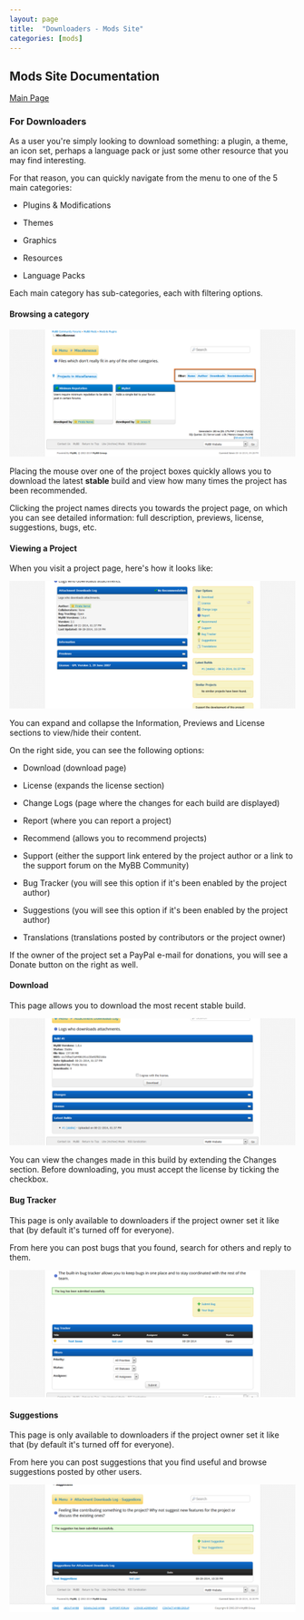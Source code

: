 ```yaml
---
layout: page
title:  "Downloaders - Mods Site"
categories: [mods]
---
```


## Mods Site Documentation

[Main Page](http://docs.mybb.com/mods)

### For Downloaders

As a user you're simply looking to download something: a plugin, a theme, an icon set, perhaps a language pack or just some other resource that you may find interesting.

For that reason, you can quickly navigate from the menu to one of the 5 main categories:

- Plugins & Modifications

- Themes

- Graphics

- Resources

- Language Packs

Each main category has sub-categories, each with filtering options.


#### Browsing a category

[![Browsing and Filtering](/assets/images/mods/downloaders1.png)](/assets/images/mods/downloaders1.png)

Placing the mouse over one of the project boxes quickly allows you to download the latest **stable** build and view how many times the project has been recommended.

Clicking the project names directs you towards the project page, on which you can see detailed information: full description, previews, license, suggestions, bugs, etc.


#### Viewing a Project

When you visit a project page, here's how it looks like:

[![Project Page](/assets/images/mods/downloaders2.png)](/assets/images/mods/downloaders2.png)

You can expand and collapse the Information, Previews and License sections to view/hide their content.

On the right side, you can see the following options:

- Download (download page)

- License (expands the license section)

- Change Logs (page where the changes for each build are displayed)

- Report (where you can report a project)

- Recommend (allows you to recommend projects)

- Support (either the support link entered by the project author or a link to the support forum on the MyBB Community)

- Bug Tracker (you will see this option if it's been enabled by the project author)

- Suggestions (you will see this option if it's been enabled by the project author)

- Translations (translations posted by contributors or the project owner)


If the owner of the project set a PayPal e-mail for donations, you will see a Donate button on the right as well.


#### Download
This page allows you to download the most recent stable build.

[![Project Page](/assets/images/mods/downloaders3.png)](/assets/images/mods/downloaders3.png)

You can view the changes made in this build by extending the Changes section. Before downloading, you must accept the license by ticking the checkbox.


#### Bug Tracker

This page is only available to downloaders if the project owner set it like that (by default it's turned off for everyone).

From here you can post bugs that you found, search for others and reply to them.

[![Project Page](/assets/images/mods/downloaders4.png)](/assets/images/mods/downloaders4.png)


#### Suggestions

This page is only available to downloaders if the project owner set it like that (by default it's turned off for everyone).

From here you can post suggestions that you find useful and browse suggestions posted by other users. 

[![Project Page](/assets/images/mods/downloaders5.png)](/assets/images/mods/downloaders5.png)